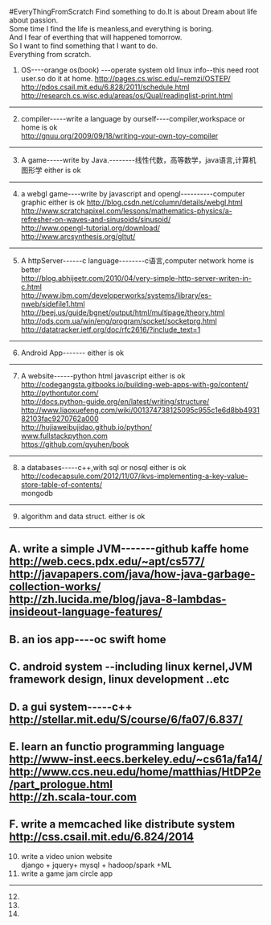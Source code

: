 #EveryThingFromScratch
Find something to do.It is about Dream about life about passion.   
Some time I find the life is meanless,and everything is boring.   
And I fear of everthing that will happened tomorrow.   
So I want to find something that I want to do.   
Everything from scratch.   
1. OS----orange os(book) ---operate system   old linux info--this need root user.so do it at home.
   http://pages.cs.wisc.edu/~remzi/OSTEP/
   http://pdos.csail.mit.edu/6.828/2011/schedule.html
   http://research.cs.wisc.edu/areas/os/Qual/readinglist-print.html    
---
2. compiler-----write a language by ourself----compiler,workspace or home is ok   
  http://gnuu.org/2009/09/18/writing-your-own-toy-compiler    
---
3. A game-----write by Java.--------线性代数，高等数学，java语言,计算机图形学  either is ok    
---
4. a webgl game----write by javascript and opengl----------computer graphic   either is ok
  http://blog.csdn.net/column/details/webgl.html    
  http://www.scratchapixel.com/lessons/mathematics-physics/a-refresher-on-waves-and-sinusoids/sinusoid/   
  http://www.opengl-tutorial.org/download/     
  http://www.arcsynthesis.org/gltut/     
---
5. A httpServer------c language--------c语言,computer network   home is better    
  http://blog.abhijeetr.com/2010/04/very-simple-http-server-writen-in-c.html    
  http://www.ibm.com/developerworks/systems/library/es-nweb/sidefile1.html   
  http://beej.us/guide/bgnet/output/html/multipage/theory.html   
  http://ods.com.ua/win/eng/program/socket/socketprg.html   
  http://datatracker.ietf.org/doc/rfc2616/?include_text=1   
---
6. Android App-------                                           either is ok   
---
7. A website------python html javascript                        either is ok  
   http://codegangsta.gitbooks.io/building-web-apps-with-go/content/   
   http://pythontutor.com/    
   http://docs.python-guide.org/en/latest/writing/structure/     
   http://www.liaoxuefeng.com/wiki/001374738125095c955c1e6d8bb493182103fac9270762a000     
   http://hujiaweibujidao.github.io/python/     
   www.fullstackpython.com    
   https://github.com/qyuhen/book    
---
8. a databases-----c++,with sql or nosql                        either is ok  
  http://codecapsule.com/2012/11/07/ikvs-implementing-a-key-value-store-table-of-contents/    
  mongodb   
---

9. algorithm and data struct.                                   either is ok    
---
A. write a simple JVM-------github kaffe                         home 
   http://web.cecs.pdx.edu/~apt/cs577/    
   http://javapapers.com/java/how-java-garbage-collection-works/    
   http://zh.lucida.me/blog/java-8-lambdas-insideout-language-features/    
---
B. an ios app----oc swift                                       home    
---
C. android system --including linux kernel,JVM framework design, linux development ..etc       
---
D. a gui system-----c++    
  http://stellar.mit.edu/S/course/6/fa07/6.837/    
---
E. learn an functio programming language      
  http://www-inst.eecs.berkeley.edu/~cs61a/fa14/      
  http://www.ccs.neu.edu/home/matthias/HtDP2e/part_prologue.html     
  http://zh.scala-tour.com    
---
F. write a memcached like distribute system    
  http://css.csail.mit.edu/6.824/2014    
---
10. write a video union website    
  django + jquery+ mysql + hadoop/spark +ML    
11. write a game jam circle app    
---
12. 
12. 
12. 

